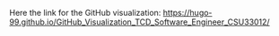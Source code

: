 Here the link for the GitHub visualization: https://hugo-99.github.io/GitHub_Visualization_TCD_Software_Engineer_CSU33012/
